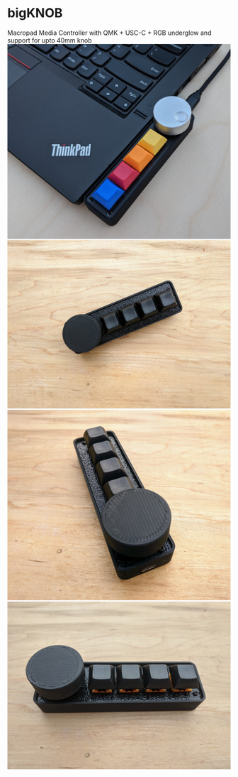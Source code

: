 # bigKNOB
Macropad Media Controller with QMK + USC-C + RGB underglow and support for upto 40mm knob
![](Media/thinkpad.jpg)
![](Media/v2b_angle.jpg)
![](Media/v2b_port.jpg)
![](Media/v2b_side.jpg)
